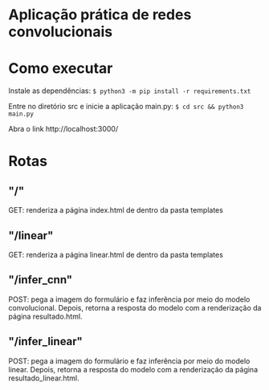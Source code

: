 # Aplicação prática de redes convolucionais

# Como executar
Instale as dependências: `$ python3 -m pip install -r requirements.txt`

Entre no diretório src e inicie a aplicação main.py: `$ cd src && python3 main.py`

Abra o link http://localhost:3000/

# Rotas
## "/"
GET: renderiza a página index.html de dentro da pasta templates

## "/linear"
GET: renderiza a página linear.html de dentro da pasta templates

## "/infer_cnn"
POST: pega a imagem do formulário e faz inferência por meio do modelo convolucional. Depois, retorna a resposta do modelo com a renderização da página resultado.html.

## "/infer_linear"
POST: pega a imagem do formulário e faz inferência por meio do modelo linear. Depois, retorna a resposta do modelo com a renderização da página resultado_linear.html.



